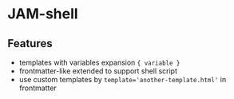 # JAM-shell

## Features

- templates with variables expansion `{ variable }`
- frontmatter-like extended to support shell script
- use custom templates by `template='another-template.html'` in frontmatter

